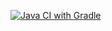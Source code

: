 [![Java CI with Gradle](https://github.com/Suvolya/delivery/actions/workflows/gradle.yml/badge.svg)](https://github.com/Suvolya/delivery/actions/workflows/gradle.yml)
